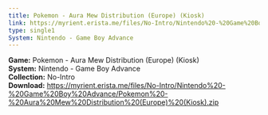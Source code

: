 ```yaml
---
title: Pokemon - Aura Mew Distribution (Europe) (Kiosk)
link: https://myrient.erista.me/files/No-Intro/Nintendo%20-%20Game%20Boy%20Advance/Pokemon%20-%20Aura%20Mew%20Distribution%20(Europe)%20(Kiosk).zip
type: single1
System: Nintendo - Game Boy Advance
---
```

<b>Game:</b> Pokemon - Aura Mew Distribution (Europe) (Kiosk)<br>
<b>System:</b> Nintendo - Game Boy Advance<br>
<b>Collection:</b> No-Intro<br>
<b>Download:</b> https://myrient.erista.me/files/No-Intro/Nintendo%20-%20Game%20Boy%20Advance/Pokemon%20-%20Aura%20Mew%20Distribution%20(Europe)%20(Kiosk).zip